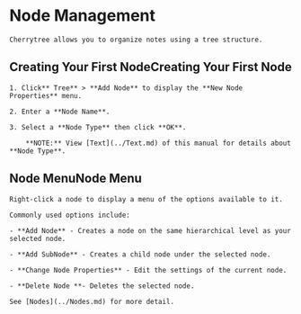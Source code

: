 
# Node Management


	Cherrytree allows you to organize notes using a tree structure.

 ## Creating Your First NodeCreating Your First Node

	1. Click** Tree** > **Add Node** to display the **New Node Properties** menu.

	2. Enter a **Node Name**.

	3. Select a **Node Type** then click **OK**.

		**NOTE:** View [Text](../Text.md) of this manual for details about **Node Type**.

 ## Node MenuNode Menu

	Right-click a node to display a menu of the options available to it.
	
	Commonly used options include:

	- **Add Node** - Creates a node on the same hierarchical level as your selected node.

	- **Add SubNode** - Creates a child node under the selected node.

	- **Change Node Properties** - Edit the settings of the current node.

	- **Delete Node **- Deletes the selected node.

	See [Nodes](../Nodes.md) for more detail.
	